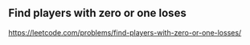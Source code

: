 ## Find players with zero or one loses
https://leetcode.com/problems/find-players-with-zero-or-one-losses/
